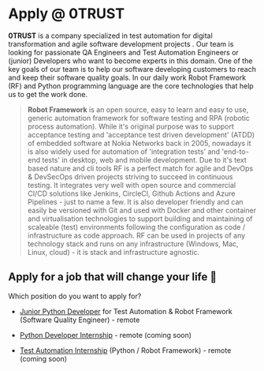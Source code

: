 # Apply @ 0TRUST

**0TRUST** is a company specialized in test automation for digital transformation and agile software development projects . Our team is looking for passionate QA Engineers and Test Automation Engineers or (junior) Developers who want to become experts in this domain. One of the key goals of our team is to help our software developing customers to reach and keep their software quality goals. In our daily work Robot Framework (RF) and Python programming language are the core technologies that help us to get the work done.

> **Robot Framework** is an open source, easy to learn and easy to use, generic automation framework for software testing and RPA (robotic process automation). While it's original purpose was to support acceptance testing and 'acceptance test driven development' (ATDD) of embedded software at Nokia Networks back in 2005, nowadays it is also widely used for automation of 'integration tests' and 'end-to-end tests' in desktop, web and mobile development. Due to it's text based nature and cli tools RF is a perfect match for agile and DevOps & DevSecOps driven projects striving to succeed in continuous testing. It integrates very well with open source and commercial CI/CD solutions like Jenkins, CircleCI, Github Actions and Azure Pipelines - just to name a few. It is also developer friendly and can easily be versioned with Git and used with Docker and other container and virtualisation technologies to support building and maintaining of scaleable (test) environments following the configuration as code / infrastructure as code approach. RF can be used in projects of any technology stack and runs on any infrastructure (Windows, Mac, Linux, cloud) - it is stack and infrastructure agnostic.



## Apply for a job that will change your life 🚀

Which position do you want to apply for?

- [Junior Python Developer](/jobs/junior_python_developer/instructions_to_apply.md) for Test Automation & Robot Framework (Software Quality Engineer) - remote



- [Python Developer Internship]() - remote (coming soon)
- [Test Automation Internship]() (Python / Robot Framework) - remote (coming soon)

